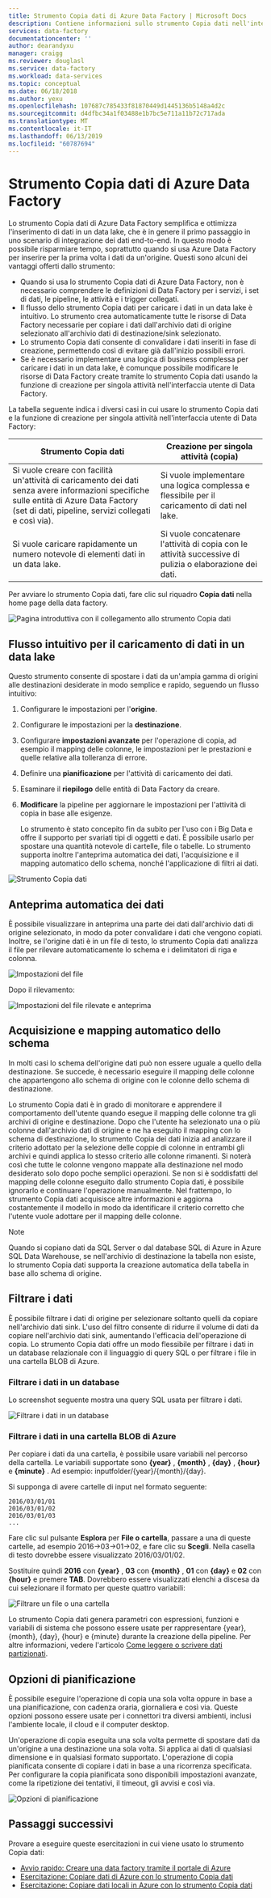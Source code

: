 ```yaml
---
title: Strumento Copia dati di Azure Data Factory | Microsoft Docs
description: Contiene informazioni sullo strumento Copia dati nell'interfaccia utente di Azure Data Factory
services: data-factory
documentationcenter: ''
author: dearandyxu
manager: craigg
ms.reviewer: douglasl
ms.service: data-factory
ms.workload: data-services
ms.topic: conceptual
ms.date: 06/18/2018
ms.author: yexu
ms.openlocfilehash: 107687c785433f81870449d1445136b5148a4d2c
ms.sourcegitcommit: d4dfbc34a1f03488e1b7bc5e711a11b72c717ada
ms.translationtype: MT
ms.contentlocale: it-IT
ms.lasthandoff: 06/13/2019
ms.locfileid: "60787694"
---
```

# <a name="copy-data-tool-in-azure-data-factory"></a>Strumento Copia dati di Azure Data Factory
Lo strumento Copia dati di Azure Data Factory semplifica e ottimizza l'inserimento di dati in un data lake, che è in genere il primo passaggio in uno scenario di integrazione dei dati end-to-end.  In questo modo è possibile risparmiare tempo, soprattutto quando si usa Azure Data Factory per inserire per la prima volta i dati da un'origine. Questi sono alcuni dei vantaggi offerti dallo strumento:

- Quando si usa lo strumento Copia dati di Azure Data Factory, non è necessario comprendere le definizioni di Data Factory per i servizi, i set di dati, le pipeline, le attività e i trigger collegati. 
- Il flusso dello strumento Copia dati per caricare i dati in un data lake è intuitivo. Lo strumento crea automaticamente tutte le risorse di Data Factory necessarie per copiare i dati dall'archivio dati di origine selezionato all'archivio dati di destinazione/sink selezionato. 
- Lo strumento Copia dati consente di convalidare i dati inseriti in fase di creazione, permettendo così di evitare già dall'inizio possibili errori.
- Se è necessario implementare una logica di business complessa per caricare i dati in un data lake, è comunque possibile modificare le risorse di Data Factory create tramite lo strumento Copia dati usando la funzione di creazione per singola attività nell'interfaccia utente di Data Factory. 

La tabella seguente indica i diversi casi in cui usare lo strumento Copia dati e la funzione di creazione per singola attività nell'interfaccia utente di Data Factory: 

| Strumento Copia dati | Creazione per singola attività (copia) |
| -------------- | -------------------------------------- |
| Si vuole creare con facilità un'attività di caricamento dei dati senza avere informazioni specifiche sulle entità di Azure Data Factory (set di dati, pipeline, servizi collegati e così via). | Si vuole implementare una logica complessa e flessibile per il caricamento di dati nel lake. |
| Si vuole caricare rapidamente un numero notevole di elementi dati in un data lake. | Si vuole concatenare l'attività di copia con le attività successive di pulizia o elaborazione dei dati. |

Per avviare lo strumento Copia dati, fare clic sul riquadro **Copia dati** nella home page della data factory.

![Pagina introduttiva con il collegamento allo strumento Copia dati](./media/copy-data-tool/get-started-page.png)


## <a name="intuitive-flow-for-loading-data-into-a-data-lake"></a>Flusso intuitivo per il caricamento di dati in un data lake
Questo strumento consente di spostare i dati da un'ampia gamma di origini alle destinazioni desiderate in modo semplice e rapido, seguendo un flusso intuitivo:  

1. Configurare le impostazioni per l'**origine**.
2. Configurare le impostazioni per la **destinazione**. 
3. Configurare **impostazioni avanzate** per l'operazione di copia, ad esempio il mapping delle colonne, le impostazioni per le prestazioni e quelle relative alla tolleranza di errore. 
4. Definire una **pianificazione** per l'attività di caricamento dei dati. 
5. Esaminare il **riepilogo** delle entità di Data Factory da creare. 
6. **Modificare** la pipeline per aggiornare le impostazioni per l'attività di copia in base alle esigenze. 

   Lo strumento è stato concepito fin da subito per l'uso con i Big Data e offre il supporto per svariati tipi di oggetti e dati. È possibile usarlo per spostare una quantità notevole di cartelle, file o tabelle. Lo strumento supporta inoltre l'anteprima automatica dei dati, l'acquisizione e il mapping automatico dello schema, nonché l'applicazione di filtri ai dati.

![Strumento Copia dati](./media/copy-data-tool/copy-data-tool.png)

## <a name="automatic-data-preview"></a>Anteprima automatica dei dati
È possibile visualizzare in anteprima una parte dei dati dall'archivio dati di origine selezionato, in modo da poter convalidare i dati che vengono copiati. Inoltre, se l'origine dati è in un file di testo, lo strumento Copia dati analizza il file per rilevare automaticamente lo schema e i delimitatori di riga e colonna.

![Impostazioni del file](./media/copy-data-tool/file-format-settings.png)

Dopo il rilevamento:

![Impostazioni del file rilevate e anteprima](./media/copy-data-tool/after-detection.png)

## <a name="schema-capture-and-automatic-mapping"></a>Acquisizione e mapping automatico dello schema
In molti casi lo schema dell'origine dati può non essere uguale a quello della destinazione. Se succede, è necessario eseguire il mapping delle colonne che appartengono allo schema di origine con le colonne dello schema di destinazione.

Lo strumento Copia dati è in grado di monitorare e apprendere il comportamento dell'utente quando esegue il mapping delle colonne tra gli archivi di origine e destinazione. Dopo che l'utente ha selezionato una o più colonne dall'archivio dati di origine e ne ha eseguito il mapping con lo schema di destinazione, lo strumento Copia dei dati inizia ad analizzare il criterio adottato per la selezione delle coppie di colonne in entrambi gli archivi e quindi applica lo stesso criterio alle colonne rimanenti. Si noterà così che tutte le colonne vengono mappate alla destinazione nel modo desiderato solo dopo poche semplici operazioni.  Se non si è soddisfatti del mapping delle colonne eseguito dallo strumento Copia dati, è possibile ignorarlo e continuare l'operazione manualmente. Nel frattempo, lo strumento Copia dati acquisisce altre informazioni e aggiorna costantemente il modello in modo da identificare il criterio corretto che l'utente vuole adottare per il mapping delle colonne. 

> [!NOTE]
> Quando si copiano dati da SQL Server o dal database SQL di Azure in Azure SQL Data Warehouse, se nell'archivio di destinazione la tabella non esiste, lo strumento Copia dati supporta la creazione automatica della tabella in base allo schema di origine. 

## <a name="filter-data"></a>Filtrare i dati
È possibile filtrare i dati di origine per selezionare soltanto quelli da copiare nell'archivio dati sink. L'uso del filtro consente di ridurre il volume di dati da copiare nell'archivio dati sink, aumentando l'efficacia dell'operazione di copia. Lo strumento Copia dati offre un modo flessibile per filtrare i dati in un database relazionale con il linguaggio di query SQL o per filtrare i file in una cartella BLOB di Azure. 

### <a name="filter-data-in-a-database"></a>Filtrare i dati in un database
Lo screenshot seguente mostra una query SQL usata per filtrare i dati.

![Filtrare i dati in un database](./media/copy-data-tool/filter-data-in-database.png)

### <a name="filter-data-in-an-azure-blob-folder"></a>Filtrare i dati in una cartella BLOB di Azure
Per copiare i dati da una cartella, è possibile usare variabili nel percorso della cartella. Le variabili supportate sono **{year}** , **{month}** , **{day}** , **{hour}** e **{minute}** . Ad esempio: inputfolder/{year}/{month}/{day}. 

Si supponga di avere cartelle di input nel formato seguente: 

```
2016/03/01/01
2016/03/01/02
2016/03/01/03
...
```

Fare clic sul pulsante **Esplora** per **File o cartella**, passare a una di queste cartelle, ad esempio 2016->03->01->02, e fare clic su **Scegli**. Nella casella di testo dovrebbe essere visualizzato 2016/03/01/02. 

Sostituire quindi **2016** con **{year}** , **03** con **{month}** , **01** con **{day}** e **02** con **{hour}** e premere **TAB**. Dovrebbero essere visualizzati elenchi a discesa da cui selezionare il formato per queste quattro variabili:

![Filtrare un file o una cartella](./media/copy-data-tool/filter-file-or-folder.png)

Lo strumento Copia dati genera parametri con espressioni, funzioni e variabili di sistema che possono essere usate per rappresentare {year}, {month}, {day}, {hour} e {minute} durante la creazione della pipeline. Per altre informazioni, vedere l'articolo [Come leggere o scrivere dati partizionati](how-to-read-write-partitioned-data.md).

## <a name="scheduling-options"></a>Opzioni di pianificazione
È possibile eseguire l'operazione di copia una sola volta oppure in base a una pianificazione, con cadenza oraria, giornaliera e così via. Queste opzioni possono essere usate per i connettori tra diversi ambienti, inclusi l'ambiente locale, il cloud e il computer desktop. 

Un'operazione di copia eseguita una sola volta permette di spostare dati da un'origine a una destinazione una sola volta. Si applica ai dati di qualsiasi dimensione e in qualsiasi formato supportato. L'operazione di copia pianificata consente di copiare i dati in base a una ricorrenza specificata. Per configurare la copia pianificata sono disponibili impostazioni avanzate, come la ripetizione dei tentativi, il timeout, gli avvisi e così via.

![Opzioni di pianificazione](./media/copy-data-tool/scheduling-options.png)


## <a name="next-steps"></a>Passaggi successivi
Provare a eseguire queste esercitazioni in cui viene usato lo strumento Copia dati:

- [Avvio rapido: Creare una data factory tramite il portale di Azure](quickstart-create-data-factory-copy-data-tool.md)
- [Esercitazione: Copiare dati di Azure con lo strumento Copia dati](tutorial-copy-data-tool.md) 
- [Esercitazione: Copiare dati locali in Azure con lo strumento Copia dati](tutorial-hybrid-copy-data-tool.md)

